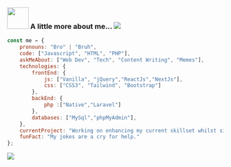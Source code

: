 ### <img src="https://i.giphy.com/media/v1.Y2lkPTc5MGI3NjExaHdqcDZqb3RwNTV2MjEwczN0Z2xpNnFhODRtaGhkOHFjdGFyOXdxMiZlcD12MV9pbnRlcm5hbF9naWZfYnlfaWQmY3Q9cw/F7m2ZIgR06LRiamtXy/giphy.gif" width="50"> A little more about me... <img src="https://i.giphy.com/media/v1.Y2lkPTc5MGI3NjExb3czbXZqYnEwY2Ntam43NzBncHJiN2c4bGQxZzlxcDNxdG1tMnkxbCZlcD12MV9pbnRlcm5hbF9naWZfYnlfaWQmY3Q9cw/D15IEIRszu2sM/giphy.gif">
```javascript
const me = {
    pronouns: "Bro" | "Bruh",
    code: ["Javascript", "HTML", "PHP"],
    askMeAbout: ["Web Dev", "Tech", "Content Writing", "Memes"],
    technologies: {
        frontEnd: {
            js: ["Vanilla", "jQuery","ReactJs","NextJs"],
            css: ["CSS3", "Tailwind", "Bootstrap"]
        },
        backEnd: {
            php :["Native","Laravel"]
        },
        databases: ["MySql","phpMyAdmin"],
    },
    currentProject: "Working on enhancing my current skillset whilst simultaneously looking for new opportunities.",
    funFact: "My jokes are a cry for help."
};
```
<img src="https://i.giphy.com/media/v1.Y2lkPTc5MGI3NjExdXpnMDI5ZHkyOG44M2ttMXdrZHdhOWY1OGU0azYzbjQzeHRuM3hneSZlcD12MV9pbnRlcm5hbF9naWZfYnlfaWQmY3Q9cw/10i7wGV8Kx3bFK/giphy.gif">
